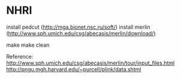 NHRI
====
install pedcut (http://mga.bionet.nsc.ru/soft/)
install merlin (http://www.sph.umich.edu/csg/abecasis/merlin/download/)

make 
make clean

Reference:
http://www.sph.umich.edu/csg/abecasis/merlin/tour/input_files.html
http://pngu.mgh.harvard.edu/~purcell/plink/data.shtml
